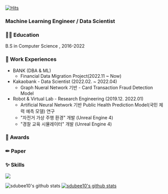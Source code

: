 [![Hits](https://hits.seeyoufarm.com/api/count/incr/badge.svg?url=https%3A%2F%2Fgithub.com%2Fsdubee10&count_bg=%2379C83D&title_bg=%23555555&icon=grav.svg&icon_color=%23E7E7E7&title=VISITORS&edge_flat=false)](https://hits.seeyoufarm.com)

### Machine Learning Engineer / Data Scientist


### 👩‍🎓 Education
B.S in Computer Science , 2016-2022

### 🏢 Work Experiences
- BANK (DBA & ML)
  - Financial Data Migration Project(2022.11 ~ Now)
- Kakaobank - Data Scientist (2022.02. ~ 2022.04)
  - Graph Nueral Network 기반 - Card Transaction Fraud Detection Model
- Robot & Virtual Lab - Research Engineering (2019.12. 2022.01)
  - Artificial Neural Network 기반 Public Health Prediction Model(국민 체력 예측 모델) 연구
  - "자전거 가상 주행 환경" 개발 (Unreal Engine 4)
  - "경찰 교육 시뮬레이터" 개발 (Unreal Engine 4)

### 🥇 Awards

### ✏ Paper

### ✨ Skills

<img src="https://img.shields.io/badge/Python-3766AB?style=flat-square&logo=Python&logoColor=white"/></a>

![sdubee10's github stats](https://github-readme-stats.vercel.app/api?username=sdubee10&show_icons=true&theme=bear)
[![sdubee10's github stats](https://github-readme-stats.vercel.app/api/top-langs/?username=sdubee10&show_icons=true&hide_border=true&title_color=004386&icon_color=004386&layout=compact)](https://github.com/sdubee10)


<!--
**sdubee10/sdubee10** is a ✨ _special_ ✨ repository because its `README.md` (this file) appears on your GitHub profile.




Here are some ideas to get you started:

- 🔭 I’m currently working on ...
- 🌱 I’m currently learning ...
- 👯 I’m looking to collaborate on ...
- 🤔 I’m looking for help with ...
- 💬 Ask me about ...
- 📫 How to reach me: ...
- 😄 Pronouns: ...
- ⚡ Fun fact: ...

![trophy](https://github-profile-trophy.vercel.app/?username=sdubee10)


-->
